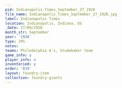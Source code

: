 ```yaml
---
pid: Indianapolis_Times_September_27_1928
file_name: Indianapolis_Times_September_27_1928.jpg
label: Indianapolis Times
location: Indianapolis, Indiana, US
_date: 27/09/1928
month_str: September
year: '1928'
type: JPG
notes: 
teams: Philedelphia A's, Studebaker team
game_info: y
player_info: n
inventoried: y
order: '019'
layout: foundry-item
collection: foundry-giants
---
```

